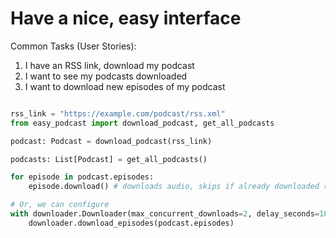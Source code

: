 # Have a nice, easy interface

Common Tasks (User Stories):

1. I have an RSS link, download my podcast
2. I want to see my podcasts downloaded
3. I want to download new episodes of my podcast

```python

rss_link = "https://example.com/podcast/rss.xml"
from easy_podcast import download_podcast, get_all_podcasts

podcast: Podcast = download_podcast(rss_link)

podcasts: List[Podcast] = get_all_podcasts()

for episode in podcast.episodes:
    episode.download() # downloads audio, skips if already downloaded (by default)

# Or, we can configure
with downloader.Downloader(max_concurrent_downloads=2, delay_seconds=10, show_progress=True, max_downloads=50) as downloader:
    downloader.download_episodes(podcast.episodes)
```